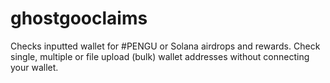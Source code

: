# ghostgooclaims
Checks inputted wallet for #PENGU or Solana airdrops and rewards. Check single, multiple or file upload (bulk)  wallet addresses without connecting your wallet.
